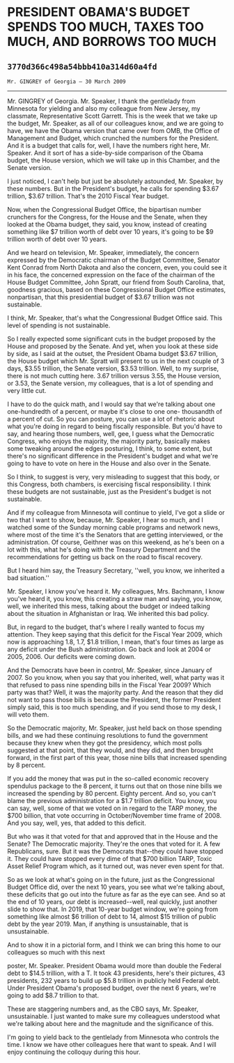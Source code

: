 # PRESIDENT OBAMA'S BUDGET SPENDS TOO MUCH, TAXES TOO MUCH, AND BORROWS  TOO MUCH
## `3770d366c498a54bbb410a314d60a4fd`
`Mr. GINGREY of Georgia — 30 March 2009`

---


Mr. GINGREY of Georgia. Mr. Speaker, I thank the gentlelady from 
Minnesota for yielding and also my colleague from New Jersey, my 
classmate, Representative Scott Garrett. This is the week that we take 
up the budget, Mr. Speaker, as all of our colleagues know, and we are 
going to have, we have the Obama version that came over from OMB, the 
Office of Management and Budget, which crunched the numbers for the 
President. And it is a budget that calls for, well, I have the numbers 
right here, Mr. Speaker. And it sort of has a side-by-side comparison 
of the Obama budget, the House version, which we will take up in this 
Chamber, and the Senate version.



I just noticed, I can't help but just be absolutely astounded, Mr. 
Speaker, by these numbers. But in the President's budget, he calls for 
spending $3.67 trillion, $3.67 trillion. That's the 2010 Fiscal Year 
budget.

Now, when the Congressional Budget Office, the bipartisan number 
crunchers for the Congress, for the House and the Senate, when they 
looked at the Obama budget, they said, you know, instead of creating 
something like $7 trillion worth of debt over 10 years, it's going to 
be $9 trillion worth of debt over 10 years.

And we heard on television, Mr. Speaker, immediately, the concern 
expressed by the Democratic chairman of the Budget Committee, Senator 
Kent Conrad from North Dakota and also the concern, even, you could see 
it in his face, the concerned expression on the face of the chairman of 
the House Budget Committee, John Spratt, our friend from South 
Carolina, that, goodness gracious, based on these Congressional Budget 
Office estimates, nonpartisan, that this presidential budget of $3.67 
trillion was not sustainable.

I think, Mr. Speaker, that's what the Congressional Budget Office 
said. This level of spending is not sustainable.

So I really expected some significant cuts in the budget proposed by 
the House and proposed by the Senate. And yet, when you look at these 
side by side, as I said at the outset, the President Obama budget $3.67 
trillion, the House budget which Mr. Spratt will present to us in the 
next couple of 3 days, $3.55 trillion, the Senate version, $3.53 
trillion. Well, to my surprise, there is not much cutting here. 3.67 
trillion versus 3.55, the House version, or 3.53, the Senate version, 
my colleagues, that is a lot of spending and very little cut.

I have to do the quick math, and I would say that we're talking about 
one one-hundredth of a percent, or maybe it's close to one one-
thousandth of a percent of cut. So you can posture, you can use a lot 
of rhetoric about what you're doing in regard to being fiscally 
responsible. But you'd have to say, and hearing those numbers, well, 
gee, I guess what the Democratic Congress, who enjoys the majority, the 
majority party, basically makes some tweaking around the edges 
posturing, I think, to some extent, but there's no significant 
difference in the President's budget and what we're going to have to 
vote on here in the House and also over in the Senate.

So I think, to suggest is very, very misleading to suggest that this 
body, or this Congress, both chambers, is exercising fiscal 
responsibility. I think these budgets are not sustainable, just as the 
President's budget is not sustainable.

And if my colleague from Minnesota will continue to yield, I've got a 
slide or two that I want to show, because, Mr. Speaker, I hear so much, 
and I watched some of the Sunday morning cable programs and network 
news, where most of the time it's the Senators that are getting 
interviewed, or the administration. Of course, Geithner was on this 
weekend, as he's been on a lot with this, what he's doing with the 
Treasury Department and the recommendations for getting us back on the 
road to fiscal recovery.

But I heard him say, the Treasury Secretary, ''well, you know, we 
inherited a bad situation.''

Mr. Speaker, I know you've heard it. My colleagues, Mrs. Bachmann, I 
know you've heard it, you know, this creating a straw man and saying, 
you know, well, we inherited this mess, talking about the budget or 
indeed talking about the situation in Afghanistan or Iraq. We inherited 
this bad policy.

But, in regard to the budget, that's where I really wanted to focus 
my attention. They keep saying that this deficit for the Fiscal Year 
2009, which now is approaching 1.8, 1.7, $1.8 trillion, I mean, that's 
four times as large as any deficit under the Bush administration. Go 
back and look at 2004 or 2005, 2006. Our deficits were coming down.

And the Democrats have been in control, Mr. Speaker, since January of 
2007. So you know, when you say that you inherited, well, what party 
was it that refused to pass nine spending bills in the Fiscal Year 
2009? Which party was that? Well, it was the majority party. And the 
reason that they did not want to pass those bills is because the 
President, the former President simply said, this is too much spending, 
and if you send those to my desk, I will veto them.

So the Democratic majority, Mr. Speaker, just held back on those 
spending bills, and we had these continuing resolutions to fund the 
government because they knew when they got the presidency, which most 
polls suggested at that point, that they would, and they did, and then 
brought forward, in the first part of this year, those nine bills that 
increased spending by 8 percent.

If you add the money that was put in the so-called economic recovery 
spendulus package to the 8 percent, it turns out that on those nine 
bills we increased the spending by 80 percent. Eighty percent. And so, 
you can't blame the previous administration for a $1.7 trillion 
deficit. You know, you can say, well, some of that we voted on in 
regard to the TARP money, the $700 billion, that vote occurring in 
October/November time frame of 2008. And you say, well, yes, that added 
to this deficit.

But who was it that voted for that and approved that in the House and 
the Senate? The Democratic majority. They're the ones that voted for 
it. A few Republicans, sure. But it was the Democrats that--they could 
have stopped it. They could have stopped every dime of that $700 
billion TARP, Toxic Asset Relief Program which, as it turned out, was 
never even spent for that.

So as we look at what's going on in the future, just as the 
Congressional Budget Office did, over the next 10 years, you see what 
we're talking about, these deficits that go out into the future as far 
as the eye can see. And so at the end of 10 years, our debt is 
increased--well, real quickly, just another slide to show that. In 
2019, that 10-year budget window, we're going from something like 
almost $6 trillion of debt to 14, almost $15 trillion of public debt by 
the year 2019. Man, if anything is unsustainable, that is 
unsustainable.

And to show it in a pictorial form, and I think we can bring this 
home to our colleagues so much with this next


poster, Mr. Speaker. President Obama would more than double the Federal 
debt to $14.5 trillion, with a T. It took 43 presidents, here's their 
pictures, 43 presidents, 232 years to build up $5.8 trillion in 
publicly held Federal debt. Under President Obama's proposed budget, 
over the next 6 years, we're going to add $8.7 trillion to that.

These are staggering numbers and, as the CBO says, Mr. Speaker, 
unsustainable. I just wanted to make sure my colleagues understood what 
we're talking about here and the magnitude and the significance of 
this.

I'm going to yield back to the gentlelady from Minnesota who controls 
the time. I know we have other colleagues here that want to speak. And 
I will enjoy continuing the colloquy during this hour.